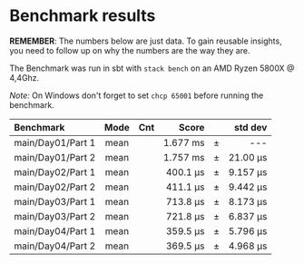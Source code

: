 Benchmark results
=================
**REMEMBER**: The numbers below are just data. To gain reusable insights, you need to follow up on
why the numbers are the way they are.

The Benchmark was run in sbt with `stack bench` on an AMD Ryzen 5800X @ 4,4Ghz.

*Note:* On Windows don't forget to set `chcp 65001` before running the benchmark.


| Benchmark         | Mode | Cnt |     Score   |     |   std dev  |
|:------------------|:----:|:---:|------------:|-----|-----------:|
| main/Day01/Part 1 | mean |     | 1.677  ms   | ±   |    ---     |
| main/Day01/Part 2 | mean |     | 1.757  ms   | ±   | 21.00  μs  |
| main/Day02/Part 1 | mean |     | 400.1  μs   | ±   | 9.157  μs  |
| main/Day02/Part 2 | mean |     | 411.1  μs   | ±   | 9.442  μs  |
| main/Day03/Part 1 | mean |     | 713.8  μs   | ±   | 8.173  μs  |
| main/Day03/Part 2 | mean |     | 721.8  μs   | ±   | 6.837  μs  |
| main/Day04/Part 1 | mean |     | 359.5  μs   | ±   | 5.796  μs  |
| main/Day04/Part 2 | mean |     | 369.5  μs   | ±   | 4.968  μs  |